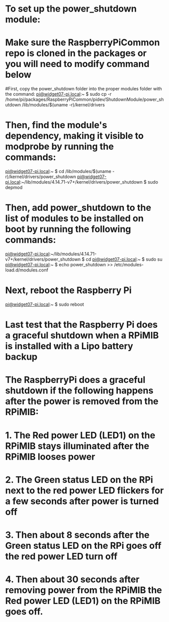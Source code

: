 # To set up the power_shutdown module:
# Make sure the RaspberryPiCommon repo is cloned in the packages or you will need to modify command below

#First, copy the power_shutdown folder into the proper modules folder with the command:
pi@widget07-pi.local:~ $ sudo cp -r /home/pi/packages/RaspberryPiCommon/pidev/ShutdownModule/power_shutdown /lib/modules/$(uname -r)/kernel/drivers

# Then, find the module's dependency, making it visible to modprobe by running the commands:
pi@widget07-pi.local:~ $ cd /lib/modules/$(uname -r)/kernel/drivers/power_shutdown
pi@widget07-pi.local:~/lib/modules/4.14.71-v7+/kernel/drivers/power_shutdown $ sudo depmod

# Then, add power_shutdown to the list of modules to be installed on boot by running the following commands:
pi@widget07-pi.local:~/lib/modules/4.14.71-v7+/kernel/drivers/power_shutdown $ cd
pi@widget07-pi.local:~ $ sudo su
pi@widget07-pi.local:~ $ echo power_shutdown >> /etc/modules-load.d/modules.conf

# Next, reboot the Raspberry Pi
pi@widget07-pi.local:~ $ sudo reboot

# Last test that the Raspberry Pi does a graceful shutdown when a RPiMIB is installed with a Lipo battery backup
# The RaspberryPi does a graceful shutdown if the following happens after the power is removed from the RPiMIB:
# 1. The Red power LED (LED1) on the RPiMIB stays illuminated after the RPiMIB looses power
# 2. The Green status LED on the RPi next to the red power LED flickers for a few seconds after power is turned off
# 3. Then about 8 seconds after the Green status LED on the RPi goes off the red power LED turn off
# 4. Then about 30 seconds after removing power from the RPiMIB the Red power LED (LED1) on the RPiMIB goes off.
